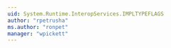 ```yaml
---
uid: System.Runtime.InteropServices.IMPLTYPEFLAGS
author: "rpetrusha"
ms.author: "ronpet"
manager: "wpickett"
---
```

